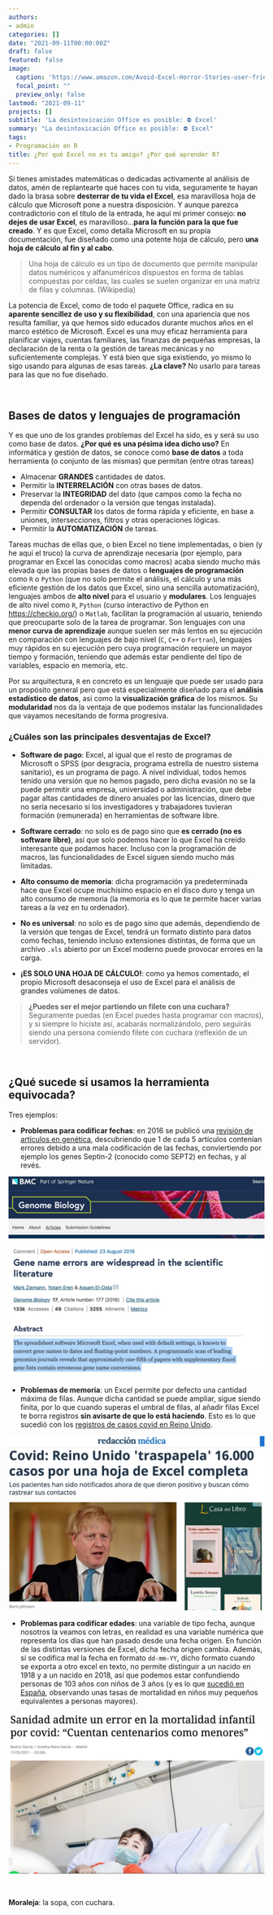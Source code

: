 ```yaml
---
authors:
- admin
categories: []
date: "2021-09-11T00:00:00Z"
draft: false
featured: false
image:
  caption: 'https://www.amazon.com/Avoid-Excel-Horror-Stories-user-friendly/dp/3982322715'
  focal_point: ""
  preview_only: false
lastmod: "2021-09-11"
projects: []
subtitle: 'La desintoxicación Office es posible: ⛔️ Excel'
summary: "La desintoxicación Office es posible: ⛔️ Excel"
tags:
- Programación en R
title: ¿Por qué Excel no es tu amigo? ¿Por qué aprender R?
---
```


Si tienes amistades matemáticas o dedicadas activamente al análisis de datos, amén de replantearte qué haces con tu vida, seguramente te hayan dado la brasa sobre **desterrar de tu vida el Excel**, esa maravillosa hoja de cálculo que Microsoft pone a nuestra disposición. Y aunque parezca contradictorio con el título de la entrada, he aquí mi primer consejo: **no dejes de usar Excel**, es maravilloso...**para la función para la que fue creado**. Y es que Excel, como detalla Microsoft en su propia documentación, fue diseñado como una potente hoja de cálculo, pero **una hoja de cálculo al fin y al cabo**. 

> Una hoja de cálculo es un tipo de documento que permite manipular datos numéricos y alfanuméricos dispuestos en forma de tablas compuestas por celdas, las cuales se suelen organizar en una matriz de filas y columnas. (Wikipedia)

La potencia de Excel, como de todo el paquete Office, radica en su **aparente sencillez de uso y su flexibilidad**, con una apariencia que nos resulta familiar, ya que hemos sido educados durante muchos años en el marco estético de Microsoft. Excel es una muy eficaz herramienta para planificar viajes, cuentas familiares, las finanzas de pequeñas empresas, la declaración de la renta o la gestión de tareas mecánicas y no suficientemente complejas. Y está bien que siga existiendo, yo mismo lo sigo usando para algunas de esas tareas. **¿La clave?** No usarlo para tareas para las que no fue diseñado.

&nbsp;

## Bases de datos y lenguajes de programación

Y es que uno de los grandes problemas del Excel ha sido, es y será su uso como base de datos. **¿Por qué es una pésima idea dicho uso?** En informática y gestión de datos, se conoce como **base de datos** a toda herramienta (o conjunto de las mismas) que permitan (entre otras tareas)

* Almacenar **GRANDES** cantidades de datos.
* Permitir la **INTERRELACIÓN** con otras bases de datos.
* Preservar la **INTEGRIDAD** del dato (que campos como la fecha no dependa del ordenador o la versión que tengas instalada).
* Permitir **CONSULTAR** los datos de forma rápida y eficiente, en base a uniones, intersecciones, filtros y otras operaciones lógicas.
* Permitir la **AUTOMATIZACIÓN** de tareas.

Tareas muchas de ellas que, o bien Excel no tiene implementadas, o bien (y he aquí el truco) la curva de aprendizaje necesaria (por ejemplo, para programar en Excel las conocidas como macros) acaba siendo mucho más elevada que las propias bases de datos o **lenguajes de programación** como `R` o `Python` (que no solo permite el análisis, el cálculo y una más eficiente gestión de los datos que Excel, sino una sencilla automatización), lenguajes ambos de **alto nivel** para el usuario y **modulares**. Los lenguajes de alto nivel como `R`, `Python` (curso interactivo de Python en <https://checkio.org/>) o `Matlab`, facilitan la programación al usuario, teniendo que preocuparte solo de la tarea de programar. Son lenguajes con una **menor curva de aprendizaje** aunque suelen ser más lentos en su ejecución en comparación con lenguajes de bajo nivel (`C`, `C++` o `Fortran`), lenguajes muy rápidos en su ejecución pero cuya programación requiere un mayor tiempo y formación, teniendo que además estar pendiente del tipo de variables, espacio en memoria, etc.

Por su arquitectura, `R` en concreto es un lenguaje que puede ser usado para un propósito general pero que está especialmente diseñado para el **análisis estadístico de datos**, así como la **visualización gráfica** de los mismos. Su **modularidad** nos da la ventaja de que podemos instalar las funcionalidades que vayamos necesitando de forma progresiva.

### **¿Cuáles son las principales desventajas de Excel?**

* **Software de pago**: Excel, al igual que el resto de programas de Microsoft o SPSS (por desgracia, programa estrella de nuestro sistema sanitario), es un programa de pago. A nivel individual, todos hemos tenido una versión que no hemos pagado, pero dicha evasión no se la puede permitir una empresa, universidad o administración, que debe pagar altas cantidades de dinero anuales por las licencias, dinero que no sería necesario si los investigadores y trabajadores tuvieran formación (remunerada) en herramientas de software libre.

* **Software cerrado**: no solo es de pago sino que **es cerrado (no es software libre)**, así que solo podemos hacer lo que Excel ha creído interesante que podamos hacer. Incluso con la programación de macros, las funcionalidades de Excel siguen siendo mucho más limitadas.

* **Alto consumo de memoria**: dicha programación ya predeterminada hace que Excel ocupe muchísimo espacio en el disco duro y tenga un alto consumo de memoria (la memoria es lo que te permite hacer varias tareas a la vez en tu ordenador).

* **No es universal**: no solo es de pago sino que además, dependiendo de la versión que tengas de Excel, tendrá un formato distinto para datos como fechas, teniendo incluso extensiones distintas, de forma que un archivo `.xls` abierto por un Excel moderno puede provocar errores en la carga.

* **¡ES SOLO UNA HOJA DE CÁLCULO!**: como ya hemos comentado, el propio Microsoft desaconseja el uso de Excel para el análisis de grandes volúmenes de datos. 

> **¿Puedes ser el mejor partiendo un filete con una cuchara?** Seguramente puedas (en Excel puedes hasta programar con macros), y si siempre lo hiciste así, acabarás normalizándolo, pero seguirás siendo una persona comiendo filete con cuchara (reflexión de un servidor).

&nbsp;

## ¿Qué sucede si usamos la herramienta equivocada?

Tres ejemplos: 

* **Problemas para codificar fechas**: en 2016 se publicó una [revisión de artículos en genética](https://genomebiology.biomedcentral.com/articles/10.1186/s13059-016-1044-7), descubriendo que 1 de cada 5 artículos contenían errores debido a una mala codificación de las fechas, conviertiendo por ejemplo los genes Septin-2 (conocido como SEPT2) en fechas, y al revés.

![](excel_genes.jpg)

* **Problemas de memoria**: un Excel permite por defecto una cantidad máxima de filas. Aunque dicha cantidad se puede ampliar, sigue siendo finita, por lo que cuando superas el umbral de filas, al añadir filas Excel te borra registros **sin avisarte de que lo está haciendo**. Esto es lo que sucedió con los [registros de casos covid en Reino Unido](https://www.redaccionmedica.com/secciones/sanidad-hoy/covid-reino-unido-pierden-16000-positivos-9989).

![](excel_uk.jpg)


* **Problemas para codificar edades**: una variable de tipo fecha, aunque nosotros la veamos con letras, en realidad es una variable numérica que representa los días que han pasado desde una fecha origen. En función de las distintas versiones de Excel, dicha fecha origen cambia. Además, si se codifica mal la fecha en formato `dd-mm-YY`, dicho formato cuando se exporta a otro excel en texto, no permite distinguir a un nacido en 1918 y a un nacido en 2018, así que podemos estar confundiendo personas de 103 años con niños de 3 años (y es lo que [sucedió en España](https://www.niusdiario.es/sociedad/sanidad/sanidad-reconoce-datos-muertes-ninos-covid-erroneos-contabilizaban-centenarios-como-menores_18_3107220241.html), observando unas tasas de mortalidad en niños muy pequeños equivalentes a personas mayores).


![](excel_edades.jpg)

&nbsp;
&nbsp;

**Moraleja**: la sopa, con cuchara.



